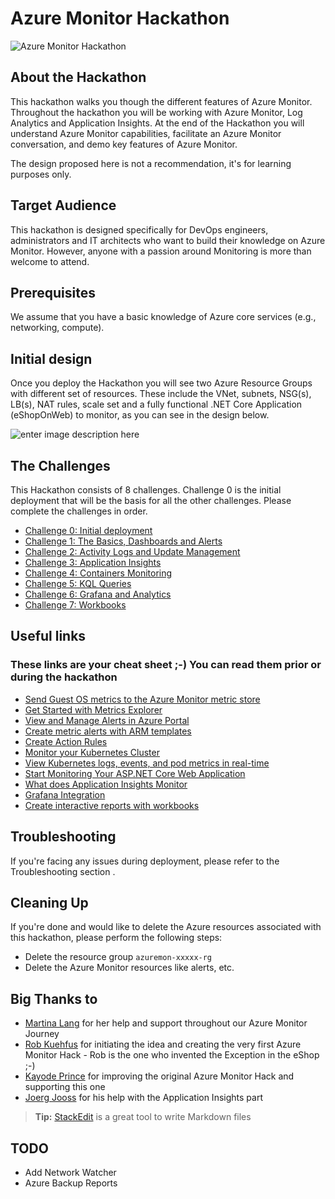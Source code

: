 # Azure Monitor Hackathon

![Azure Monitor Hackathon](https://github.com/msghaleb/AzureMonitorHackathon/raw/master/images/header.jpg)
## About the Hackathon
This hackathon walks you though the different features of Azure Monitor. Throughout the hackathon you will be working with Azure Monitor, Log Analytics and Application Insights. 
At the end of the Hackathon you will understand Azure Monitor capabilities, facilitate an Azure Monitor conversation, and demo key features of Azure Monitor.

The design proposed here is not a recommendation, it's for learning purposes only.

## Target Audience

This hackathon is designed specifically for DevOps engineers, administrators and IT architects who want to build their knowledge on Azure Monitor. However, anyone with a passion around Monitoring is more than welcome to attend.

## Prerequisites
We assume that you have a basic knowledge of Azure core services (e.g., networking, compute).

## Initial design
Once you deploy the Hackathon you will see two Azure Resource Groups with different set of resources. These include the VNet, subnets, NSG(s), LB(s), NAT rules, scale set and a fully functional .NET Core Application (eShopOnWeb) to monitor, as you can see in the design below.

![enter image description here](https://github.com/msghaleb/AzureMonitorHackathon/raw/master/images/initial_design.jpg)


## The Challenges
This Hackathon consists of 8 challenges. Challenge 0 is the initial deployment that will be the basis for all the other challenges.
Please complete the challenges in order.

- [Challenge 0: Initial deployment](challenges/challenge0.md)
- [Challenge 1: The Basics, Dashboards and Alerts](challenges/challenge1.md)
- [Challenge 2: Activity Logs and Update Management](challenges/challenge2.md)
- [Challenge 3: Application Insights](challenges/challenge3.md)
- [Challenge 4: Containers Monitoring](challenges/challenge4.md)
- [Challenge 5: KQL Queries](challenges/challenge5.md)
- [Challenge 6: Grafana and Analytics](challenges/challenge6.md)
- [Challenge 7: Workbooks](challenges/challenge7.md)

## Useful links

### These links are your cheat sheet ;-) You can read them prior or during the hackathon

- [Send Guest OS metrics to the Azure Monitor metric store](https://docs.microsoft.com/en-us/azure/azure-monitor/platform/collect-custom-metrics-guestos-resource-manager-vm)
- [Get Started with Metrics Explorer](https://docs.microsoft.com/en-us/azure/azure-monitor/platform/metrics-getting-started)
- [View and Manage Alerts in Azure Portal](https://docs.microsoft.com/en-us/azure/azure-monitor/platform/alerts-metric#view-and-manage-with-azure-portal)
- [Create metric alerts with ARM templates](https://docs.microsoft.com/en-us/azure/azure-monitor/platform/alerts-metric-create-templates)
- [Create Action Rules](https://docs.microsoft.com/en-us/azure/azure-monitor/platform/alerts-action-rules)
- [Monitor your Kubernetes Cluster](https://docs.microsoft.com/en-us/azure/azure-monitor/insights/container-insights-analyze)
- [View Kubernetes logs, events, and pod metrics in real-time](https://docs.microsoft.com/en-us/azure/azure-monitor/insights/container-insights-livedata-overview)
- [Start Monitoring Your ASP.NET Core Web Application](https://docs.microsoft.com/en-us/azure/azure-monitor/learn/dotnetcore-quick-start)
- [What does Application Insights Monitor](https://docs.microsoft.com/en-us/azure/azure-monitor/app/app-insights-overview#what-does-application-insights-monitor)
- [Grafana Integration](https://grafana.com/grafana/plugins/grafana-azure-monitor-datasource)
- [Create interactive reports with workbooks](https://docs.microsoft.com/en-us/azure/azure-monitor/app/usage-workbooks)

## Troubleshooting
If you're facing any issues during deployment, please refer to the Troubleshooting section []().


## Cleaning Up
If you're done and would like to delete the Azure resources associated with this hackathon, please perform the following steps:
- Delete the resource group `azuremon-xxxxx-rg`
- Delete the Azure Monitor resources like alerts, etc.

## Big Thanks to
- [Martina Lang](https://www.linkedin.com/in/martina-lang-207912149/) for her help and support throughout our Azure Monitor Journey
- [Rob Kuehfus](https://github.com/rkuehfus/pre-ready-2019-H1) for initiating the idea and creating the very first Azure Monitor Hack - Rob is the one who invented the Exception in the eShop ;-)
- [Kayode Prince](https://github.com/kayodeprinceMS/AzureMonitorHackathon) for improving the original Azure Monitor Hack and supporting this one
- [Joerg Jooss](https://www.linkedin.com/in/joergjooss/) for his help with the Application Insights part
> **Tip:** [StackEdit](https://stackedit.io/) is a great tool to write Markdown files

## TODO
- Add Network Watcher
- Azure Backup Reports
